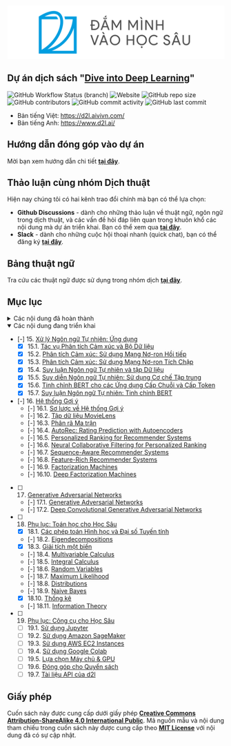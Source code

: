 [<img src="static/logo-with-text-vi.png" />](https://d2l.aivivn.com/)

## Dự án dịch sách "[Dive into Deep Learning](https://github.com/d2l-ai/d2l-en)"
![GitHub Workflow Status (branch)](https://img.shields.io/github/workflow/status/aivivn/d2l-vn/Python%20application/master?style=flat-square)
![Website](https://img.shields.io/website?down_message=offline&style=flat-square&up_message=online&url=https%3A%2F%2Fd2l.aivivn.com)
![GitHub repo size](https://img.shields.io/github/repo-size/aivivn/d2l-vn?style=flat-square)
![GitHub contributors](https://img.shields.io/github/contributors/aivivn/d2l-vn?color=%233a87f2&label=contributors&style=flat-square)
![GitHub commit activity](https://img.shields.io/github/commit-activity/m/aivivn/d2l-vn?style=flat-square)
![GitHub last commit](https://img.shields.io/github/last-commit/aivivn/d2l-vn?color=%23f2af3a&style=flat-square)


* Bản tiếng Việt: https://d2l.aivivn.com/
* Bản tiếng Anh: https://www.d2l.ai/

## Hướng dẫn đóng góp vào dự án
Mời bạn xem hướng dẫn chi tiết **[tại đây](CONTRIBUTING.md)**.

## Thảo luận cùng nhóm Dịch thuật
Hiện nay chúng tôi có hai kênh trao đổi chính mà bạn có thể lựa chọn:
* **Github Discussions** - dành cho những thảo luận về thuật ngữ, ngôn ngữ trong dịch thuật, và các vấn đề hỏi đáp liên quan trong khuôn khổ các nội dung mà dự án triển khai. Bạn có thể xem qua **[tại đây](https://github.com/aivivn/d2l-vn/discussions)**.
* **Slack** - dành cho những cuộc hội thoại nhanh (quick chat), bạn có thể đăng ký **[tại đây](https://docs.google.com/forms/d/e/1FAIpQLScYforPRBn0oDhqSV_zTpzkxCAf0F7Cke13QS2tqXrJ8LxisQ/viewform)**.

## Bảng thuật ngữ
Tra cứu các thuật ngữ được sử dụng trong nhóm dịch **[tại đây](glossary.md)**.

<!--
## Lời cảm ơn

[acknowledgments](acknowledgments.md)

-->

## Mục lục

<details>
<summary>Các nội dung đã hoàn thành</summary>

* [x] [Lời nói đầu](chapter_preface/index_vn.md)
* [x] [Cài đặt](chapter_install/index_vn.md)
* [x] [Ký hiệu](chapter_notation/index_vn.md)
* [x] 1. [Giới thiệu](chapter_introduction/index_vn.md)
* [x] 2. [Sơ bộ](chapter_preliminaries/index_vn.md)
    * [x] 2.1. [Thao tác với Dữ liệu](chapter_preliminaries/ndarray_vn.md)
    * [x] 2.2. [Tiền Xử lý Dữ liệu](chapter_preliminaries/pandas_vn.md)
    * [x] 2.3. [Đại số Tuyến tính](chapter_preliminaries/linear-algebra_vn.md)
    * [x] 2.4. [Giải tích](chapter_preliminaries/calculus_vn.md)
    * [x] 2.5. [Tính vi phân Tự động](chapter_preliminaries/autograd_vn.md)
    * [x] 2.6. [Xác suất](chapter_preliminaries/probability_vn.md)
    * [x] 2.7. [Tài liệu](chapter_preliminaries/lookup-api_vn.md)
* [x] 3. [Mạng nơ-ron Tuyến tính](chapter_linear-networks/index_vn.md)
    * [x] 3.1. [Hồi quy Tuyến tính](chapter_linear-networks/linear-regression_vn.md)
    * [x] 3.2. [Lập trình Hồi quy Tuyến tính từ đầu](chapter_linear-networks/linear-regression-scratch_vn.md)
    * [x] 3.3. [Cách lập trình Súc tích Hồi quy Tuyến tính](chapter_linear-networks/linear-regression-gluon_vn.md)
    * [x] 3.4. [Hồi quy Softmax](chapter_linear-networks/softmax-regression_vn.md)
    * [x] 3.5. [Bộ dữ liệu Phân loại Ảnh (Fashion-MNIST)](chapter_linear-networks/fashion-mnist_vn.md)
    * [x] 3.6. [Lập trình Hồi quy Sofmax từ đầu](chapter_linear-networks/softmax-regression-scratch_vn.md)
    * [x] 3.7. [Cách lập trình Súc tích Hồi quy Softmax](chapter_linear-networks/softmax-regression-gluon_vn.md)
* [x] 4. [Perceptron Đa tầng](chapter_multilayer-perceptrons/index_vn.md)
    * [x] 4.1. [Perceptron Đa tầng](chapter_multilayer-perceptrons/mlp_vn.md)
    * [x] 4.2. [Lập trình Perceptron Đa tầng từ đầu](chapter_multilayer-perceptrons/mlp-scratch_vn.md)
    * [x] 4.3. [Cách lập trình Súc tích Perceptron Đa tầng](chapter_multilayer-perceptrons/mlp-gluon_vn.md)
    * [x] 4.4. [Lựa chọn Mô hình, Dưới khớp và Quá khớp](chapter_multilayer-perceptrons/underfit-overfit_vn.md)
    * [x] 4.5. [Suy giảm Trọng số](chapter_multilayer-perceptrons/weight-decay_vn.md)
    * [x] 4.6. [Dropout](chapter_multilayer-perceptrons/dropout_vn.md)
    * [x] 4.7. [Lan truyền Xuôi, Lan truyền Ngược và Đồ thị Tính toán](chapter_multilayer-perceptrons/backprop_vn.md)
    * [x] 4.8. [Sự ổn định Số học và Sự khởi tạo](chapter_multilayer-perceptrons/numerical-stability-and-init_vn.md)
    * [x] 4.9. [Cân nhắc tới Môi trường](chapter_multilayer-perceptrons/environment_vn.md)
    * [x] 4.10. [Dự đoán Giá Nhà trên Kaggle](chapter_multilayer-perceptrons/kaggle-house-price_vn.md)
* [x] 5. [Tính toán Học sâu](chapter_deep-learning-computation/index_vn.md)
    * [x] 5.1. [Tầng và Khối](chapter_deep-learning-computation/model-construction_vn.md)
    * [x] 5.2. [Quản lý Tham số](chapter_deep-learning-computation/parameters_vn.md)
    * [x] 5.3. [Khởi tạo trễ](chapter_deep-learning-computation/deferred-init_vn.md)
    * [x] 5.4. [Các tầng Tuỳ chỉnh](chapter_deep-learning-computation/custom-layer_vn.md)
    * [x] 5.5. [Đọc/Ghi tệp](chapter_deep-learning-computation/read-write_vn.md)
    * [x] 5.6. [GPU](chapter_deep-learning-computation/use-gpu_vn.md)
* [x] 6. [Mạng nơ-ron Tích chập](chapter_convolutional-neural-networks/index_vn.md)
    * [x] 6.1. [Từ Tầng dày đặc đến Phép Tích chập](chapter_convolutional-neural-networks/why-conv_vn.md)
    * [x] 6.2. [Phép tích chập cho Ảnh](chapter_convolutional-neural-networks/conv-layer_vn.md)
    * [x] 6.3. [Đệm và Sải bước](chapter_convolutional-neural-networks/padding-and-strides_vn.md)
    * [x] 6.4. [Đa kênh Đầu vào và ra](chapter_convolutional-neural-networks/channels_vn.md)
    * [x] 6.5. [Gộp](chapter_convolutional-neural-networks/pooling_vn.md)
    * [x] 6.6. [Mạng Nơ-ron Tích chập (LeNet)](chapter_convolutional-neural-networks/lenet_vn.md)
* [x] 7. [Mạng nơ-ron Tích chập Hiện đại](chapter_convolutional-modern/index_vn.md)
    * [x] 7.1. [Mạng Nơ-ron Tích Chập sâu (AlexNet)](chapter_convolutional-modern/alexnet_vn.md)
    * [x] 7.2. [Mạng sử dụng Khối (VGG)](chapter_convolutional-modern/vgg_vn.md)
    * [x] 7.3. [Mạng trong Mạng (NiN)](chapter_convolutional-modern/nin_vn.md)
    * [x] 7.4. [Mạng ghép song song (GoogLeNet)](chapter_convolutional-modern/googlenet_vn.md)
    * [x] 7.5. [Chuẩn hoá theo Batch](chapter_convolutional-modern/batch-norm_vn.md)
    * [x] 7.6. [Mạng Phần dư (ResNet)](chapter_convolutional-modern/resnet_vn.md)
    * [x] 7.7. [Mạng Tích chập Kết nối Dày đặc (DenseNet)](chapter_convolutional-modern/densenet_vn.md)
* [x] 8. [Mạng nơ-ron Hồi tiếp](chapter_recurrent-neural-networks/index_vn.md)
    * [x] 8.1. [Mô hình chuỗi](chapter_recurrent-neural-networks/sequence_vn.md)
    * [x] 8.2. [Tiền Xử lý Dữ liệu Văn bản](chapter_recurrent-neural-networks/text-preprocessing_vn.md)
    * [x] 8.3. [Mô hình Ngôn ngữ và Tập dữ liệu](chapter_recurrent-neural-networks/language-models-and-dataset_vn.md)
    * [x] 8.4. [Mạng nơ-ron Hồi tiếp](chapter_recurrent-neural-networks/rnn_vn.md)
    * [x] 8.5. [Lập trình Mạng nơ-ron Hồi tiếp từ đầu](chapter_recurrent-neural-networks/rnn-scratch_vn.md)
    * [x] 8.6. [Cách lập trình Súc tích Mạng nơ-ron Hồi tiếp](chapter_recurrent-neural-networks/rnn-gluon_vn.md)
    * [x] 8.7. [Lan truyền Ngược qua Thời gian](chapter_recurrent-neural-networks/bptt_vn.md)
* [x] 9. [Mạng Hồi tiếp Hiện đại](chapter_recurrent-modern/index_vn.md)
    * [x] 9.1. [Nút Hồi tiếp có Cổng (GRU)](chapter_recurrent-modern/gru_vn.md)
    * [x] 9.2. [Bộ nhớ Ngắn hạn Dài (LSTM)](chapter_recurrent-modern/lstm_vn.md)
    * [x] 9.3. [Mạng nơ-ron Hồi tiếp sâu](chapter_recurrent-modern/deep-rnn_vn.md)
    * [x] 9.4. [Mạng Nơ-ron Hồi tiếp Hai chiều](chapter_recurrent-modern/bi-rnn_vn.md)
    * [x] 9.5. [Dịch Máy và Tập dữ liệu](chapter_recurrent-modern/machine-translation-and-dataset_vn.md)
    * [x] 9.6. [Kiến trúc Mã hóa - Giải mã](chapter_recurrent-modern/encoder-decoder_vn.md)
    * [x] 9.7. [Chuỗi sang Chuỗi](chapter_recurrent-modern/seq2seq_vn.md)
    * [x] 9.8. [Tìm kiếm Chùm](chapter_recurrent-modern/beam-search_vn.md)
* [x] 10. [Cơ chế Tập trung](chapter_attention-mechanisms/index_vn.md)
    * [x] 10.1. [Cơ chế Tập trung](chapter_attention-mechanisms/attention_vn.md)
    * [x] 10.2. [Chuỗi sang Chuỗi áp dụng Cơ chế Tập trung](chapter_attention-mechanisms/seq2seq-attention_vn.md)
    * [x] 10.3. [Kiến trúc Transformer](chapter_attention-mechanisms/transformer_vn.md)
* [x] 11. [Thuật toán Tối ưu](chapter_optimization/index_vn.md)
    * [x] 11.1. [Tối ưu và Học sâu](chapter_optimization/optimization-intro_vn.md)
    * [x] 11.2. [Tính lồi](chapter_optimization/convexity_vn.md)
    * [x] 11.3. [Hạ Gradient](chapter_optimization/gd_vn.md)
    * [x] 11.4. [Hạ Gradient Ngẫu nhiên](chapter_optimization/sgd_vn.md)
    * [x] 11.5. [Hạ Gradient Ngẫu nhiên theo Minibatch](chapter_optimization/minibatch-sgd_vn.md)
    * [x] 11.6. [Động lượng](chapter_optimization/momentum_vn.md)
    * [x] 11.7. [Adagrad](chapter_optimization/adagrad_vn.md)
    * [x] 11.8. [RMSProp](chapter_optimization/rmsprop_vn.md)
    * [x] 11.9. [Adadelta](chapter_optimization/adadelta_vn.md)
    * [x] 11.10. [Adam](chapter_optimization/adam_vn.md)
    * [x] 11.11. [Định thời Tốc độ Học](chapter_optimization/lr-scheduler_vn.md)
* [x] 12. [Hiệu năng Tính toán](chapter_computational-performance/index_vn.md)
    * [x] 12.1. [Trình biên dịch và Trình thông dịch](chapter_computational-performance/hybridize_vn.md)
    * [x] 12.2. [Tính toán Bất đồng bộ](chapter_computational-performance/async-computation_vn.md)
    * [x] 12.3. [Song song hóa Tự động](chapter_computational-performance/auto-parallelism_vn.md)
    * [x] 12.4. [Phần cứng](chapter_computational-performance/hardware_vn.md)
    * [x] 12.5. [Huấn luyện đa GPU](chapter_computational-performance/multiple-gpus_vn.md)
    * [x] 12.6. [Cách lập trình Súc tích đa GPU](chapter_computational-performance/multiple-gpus-gluon_vn.md)
    * [x] 12.7. [Tham số Máy chủ](chapter_computational-performance/parameterserver_vn.md)
* [x] 13. [Thị giác Máy tính](chapter_computer-vision/index_vn.md)
    * [x] 13.1. [Tăng cường Ảnh](chapter_computer-vision/image-augmentation_vn.md)
    * [x] 13.2. [Tinh chỉnh](chapter_computer-vision/fine-tuning_vn.md)
    * [x] 13.3. [Phát hiện Vật thể và Khoanh vùng Đối tượng (Khung chứa)](chapter_computer-vision/bounding-box_vn.md)
    * [x] 13.4. [Khung neo](chapter_computer-vision/anchor_vn.md)
    * [x] 13.5. [Phát hiện Vật thể Đa tỉ lệ](chapter_computer-vision/multiscale-object-detection_vn.md)
    * [x] 13.6. [Tập dữ liệu Phát hiện Đối tượng](chapter_computer-vision/object-detection-dataset_vn.md)
    * [x] 13.7. [Phát hiện Nhiều khung trong Một lần Thực hiện (SSD)](chapter_computer-vision/ssd_vn.md)
    * [x] 13.8. [CNN theo Vùng (R-CNNs)](chapter_computer-vision/rcnn_vn.md)
    * [x] 13.9. [Phân vùng theo Ngữ nghĩa và Tập dữ liệu](chapter_computer-vision/semantic-segmentation-and-dataset_vn.md)
    * [x] 13.10. [Tích chập Chuyển vị](chapter_computer-vision/transposed-conv_vn.md)
    * [x] 13.11. [Mạng Tích chập Đầy đủ (FCN)](chapter_computer-vision/fcn_vn.md)
    * [x] 13.12. [Truyền tải Phong cách Nơ-ron](chapter_computer-vision/neural-style_vn.md)
    * [x] 13.13. [Phân loại Ảnh (CIFAR-10) trên Kaggle](chapter_computer-vision/kaggle-gluon-cifar10_vn.md)
    * [x] 13.14. [Nhận diện Giống Chó (ImageNet Dogs) trên Kaggle](chapter_computer-vision/kaggle-gluon-dog_vn.md)
* [x] 14. [Xử lý Ngôn ngữ Tự nhiên: Tiền Huấn luyện](chapter_natural-language-processing-pretraining/index_vn.md)
    * [x] 14.1. [Embedding Từ (word2vec)](chapter_natural-language-processing-pretraining/word2vec_vn.md)
    * [x] 14.2. [Huấn luyện gần đúng](chapter_natural-language-processing-pretraining/approx-training_vn.md)
    * [x] 14.3. [Dữ liệu cho Tiền Huấn luyện Embbeding Từ](chapter_natural-language-processing-pretraining/word-embedding-dataset_vn.md)
    * [x] 14.4. [Tiền huấn luyện word2vec](chapter_natural-language-processing-pretraining/word2vec-pretraining_vn.md)
    * [x] 14.5. [Embedding từ với Vector Toàn cục (GloVe)](chapter_natural-language-processing-pretraining/glove_vn.md)
    * [x] 14.6. [Embedding từ con](chapter_natural-language-processing-pretraining/subword-embedding_vn.md)
    * [x] 14.7. [Tìm kiếm các từ Đồng nghĩa và các Loại suy](chapter_natural-language-processing-pretraining/similarity-analogy_vn.md)
    * [x] 14.8. [Biểu diễn Mã hoá hai chiều từ Transformer (BERT)](chapter_natural-language-processing-pretraining/bert_vn.md)
    * [x] 14.9. [Tập dữ liệu để tiền huấn luyện BERT](chapter_natural-language-processing-pretraining/bert-dataset_vn.md)
    * [x] 14.10. [Tiền Huấn luyện BERT](chapter_natural-language-processing-pretraining/bert-pretraining_vn.md)
</details>


<details open>
    <summary>Các nội dung đang triển khai</summary>

* [-] 15. [Xử lý Ngôn ngữ Tự nhiên: Ứng dụng](chapter_natural-language-processing-applications/index_vn.md)
    * [x] 15.1. [Tác vụ Phân tích Cảm xúc và Bộ Dữ liệu](chapter_natural-language-processing-applications/sentiment-analysis-and-dataset_vn.md)
    * [x] 15.2. [Phân tích Cảm xúc: Sử dụng Mạng Nơ-ron Hồi tiếp](chapter_natural-language-processing-applications/sentiment-analysis-rnn_vn.md)
    * [x] 15.3. [Phân tích Cảm xúc: Sử dụng Mạng Nơ-ron Tích Chập](chapter_natural-language-processing-applications/sentiment-analysis-cnn_vn.md)
    * [x] 15.4. [Suy luận Ngôn ngữ Tự nhiên và tập Dữ liệu](chapter_natural-language-processing-applications/natural-language-inference-and-dataset_vn.md)
    * [x] 15.5. [Suy diễn Ngôn ngữ Tự nhiên: Sử dụng Cơ chế Tập trung](chapter_natural-language-processing-applications/natural-language-inference-attention_vn.md)
    * [x] 15.6. [Tinh chỉnh BERT cho các Ứng dụng Cấp Chuỗi và Cấp Token](chapter_natural-language-processing-applications/finetuning-bert_vn.md)
    * [x] 15.7. [Suy luận Ngôn ngữ Tự nhiên: Tinh chỉnh BERT](chapter_natural-language-processing-applications/natural-language-inference-bert_vn.md)
* [-] 16. [Hệ thống Gợi ý](chapter_recommender-systems/index_vn.md)
    * [-] 16.1. [Sơ lược về Hệ thống Gợi ý](chapter_recommender-systems/recsys-intro_vn.md)
    * [-] 16.2. [Tập dữ liệu MovieLens](chapter_recommender-systems/movielens_vn.md)
    * [-] 16.3. [Phân rã Ma trận](chapter_recommender-systems/mf_vn.md)
    * [-] 16.4. [AutoRec: Rating Prediction with Autoencoders](chapter_recommender-systems/autorec_vn.md)
    * [-] 16.5. [Personalized Ranking for Recommender Systems](chapter_recommender-systems/ranking_vn.md)
    * [-] 16.6. [Neural Collaborative Filtering for Personalized Ranking](chapter_recommender-systems/neumf_vn.md)
    * [-] 16.7. [Sequence-Aware Recommender Systems](chapter_recommender-systems/seqrec_vn.md)
    * [-] 16.8. [Feature-Rich Recommender Systems](chapter_recommender-systems/ctr_vn.md)
    * [-] 16.9. [Factorization Machines](chapter_recommender-systems/fm_vn.md)
    * [-] 16.10. [Deep Factorization Machines](chapter_recommender-systems/deepfm_vn.md)
* [ ] 17. [Generative Adversarial Networks](chapter_generative-adversarial-networks/index_vn.md)
    * [-] 17.1. [Generative Adversarial Networks](chapter_generative-adversarial-networks/gan_vn.md)
    * [-] 17.2. [Deep Convolutional Generative Adversarial Networks](chapter_generative-adversarial-networks/dcgan_vn.md)
* [ ] 18. [Phụ lục: Toán học cho Học Sâu](chapter_appendix_math/index_vn.md)
    * [x] 18.1. [Các phép toán Hình học và Đại số Tuyến tính](chapter_appendix_math/geometry-linear-algebric-ops_vn.md)
    * [-] 18.2. [Eigendecompositions](chapter_appendix_math/eigendecomposition_vn.md)
    * [x] 18.3. [Giải tích một biến](chapter_appendix_math/single-variable-calculus_vn.md)
    * [-] 18.4. [Multivariable Calculus](chapter_appendix_math/multivariable-calculus_vn.md)
    * [-] 18.5. [Integral Calculus](chapter_appendix_math/integral-calculus_vn.md)
    * [-] 18.6. [Random Variables](chapter_appendix_math/random-variables_vn.md)
    * [-] 18.7. [Maximum Likelihood](chapter_appendix_math/maximum-likelihood_vn.md)
    * [-] 18.8. [Distributions](chapter_appendix_math/distributions_vn.md)
    * [-] 18.9. [Naive Bayes](chapter_appendix_math/naive-bayes_vn.md)
    * [x] 18.10. [Thống kê](chapter_appendix_math/statistics_vn.md)
    * [-] 18.11. [Information Theory](chapter_appendix_math/information-theory_vn.md)
* [ ] 19. [Phụ lục: Công cụ cho Học Sâu](chapter_appendix-tools-for-deep-learning/index_vn.md)
    * [ ] 19.1. [Sử dụng Jupyter](chapter_appendix-tools-for-deep-learning/jupyter_vn.md)
    * [ ] 19.2. [Sử dụng Amazon SageMaker](chapter_appendix-tools-for-deep-learning/sagemaker_vn.md)
    * [ ] 19.3. [Sử dụng AWS EC2 Instances](chapter_appendix-tools-for-deep-learning/aws_vn.md)
    * [ ] 19.4. [Sử dụng Google Colab](chapter_appendix-tools-for-deep-learning/colab_vn.md)
    * [ ] 19.5. [Lựa chọn Máy chủ & GPU](chapter_appendix-tools-for-deep-learning/selecting-servers-gpus_vn.md)
    * [ ] 19.6. [Đóng góp cho Quyển sách](chapter_appendix-tools-for-deep-learning/contributing_vn.md)
    * [ ] 19.7. [Tài liệu API của d2l](chapter_appendix-tools-for-deep-learning/d2l_vn.md)
</details>


## Giấy phép

Cuốn sách này được cung cấp dưới giấy phép **[Creative Commons Attribution-ShareAlike 4.0 International Public](LICENSE)**. Mã nguồn mẫu và nội dung tham chiếu trong cuốn sách này được cung cấp theo **[MIT License](LICENSE-SAMPLECODE)** với nội dung đã có sự cập nhật.
